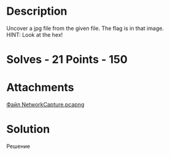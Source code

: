 # Description
Uncover a jpg file from the given file. The flag is in that image.<br>
HINT: Look at the hex!
# Solves - 21 Points - 150
# Attachments
[Файл NetworkCapture.pcapng](./sources/NetworkCapture.pcapng)
# Solution
Решение
